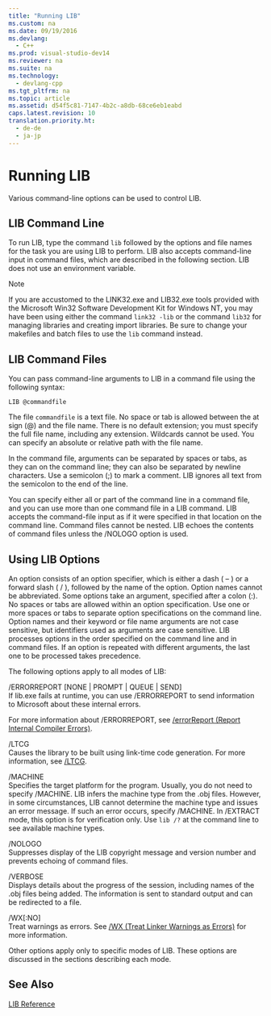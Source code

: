 ```yaml
---
title: "Running LIB"
ms.custom: na
ms.date: 09/19/2016
ms.devlang: 
  - C++
ms.prod: visual-studio-dev14
ms.reviewer: na
ms.suite: na
ms.technology: 
  - devlang-cpp
ms.tgt_pltfrm: na
ms.topic: article
ms.assetid: d54f5c81-7147-4b2c-a8db-68ce6eb1eabd
caps.latest.revision: 10
translation.priority.ht: 
  - de-de
  - ja-jp
---
```

# Running LIB
Various command-line options can be used to control LIB.  
  
## LIB Command Line  
 To run LIB, type the command `lib` followed by the options and file names for the task you are using LIB to perform. LIB also accepts command-line input in command files, which are described in the following section. LIB does not use an environment variable.  
  
> [!NOTE]
>  If you are accustomed to the LINK32.exe and LIB32.exe tools provided with the Microsoft Win32 Software Development Kit for Windows NT, you may have been using either the command `link32 -lib` or the command `lib32` for managing libraries and creating import libraries. Be sure to change your makefiles and batch files to use the `lib` command instead.  
  
## LIB Command Files  
 You can pass command-line arguments to LIB in a command file using the following syntax:  
  
```  
LIB @commandfile  
```  
  
 The file `commandfile` is a text file. No space or tab is allowed between the at sign (@) and the file name. There is no default extension; you must specify the full file name, including any extension. Wildcards cannot be used. You can specify an absolute or relative path with the file name.  
  
 In the command file, arguments can be separated by spaces or tabs, as they can on the command line; they can also be separated by newline characters. Use a semicolon (;) to mark a comment. LIB ignores all text from the semicolon to the end of the line.  
  
 You can specify either all or part of the command line in a command file, and you can use more than one command file in a LIB command. LIB accepts the command-file input as if it were specified in that location on the command line. Command files cannot be nested. LIB echoes the contents of command files unless the /NOLOGO option is used.  
  
## Using LIB Options  
 An option consists of an option specifier, which is either a dash ( – ) or a forward slash ( / ), followed by the name of the option. Option names cannot be abbreviated. Some options take an argument, specified after a colon (:). No spaces or tabs are allowed within an option specification. Use one or more spaces or tabs to separate option specifications on the command line. Option names and their keyword or file name arguments are not case sensitive, but identifiers used as arguments are case sensitive. LIB processes options in the order specified on the command line and in command files. If an option is repeated with different arguments, the last one to be processed takes precedence.  
  
 The following options apply to all modes of LIB:  
  
 /ERRORREPORT [NONE &#124; PROMPT &#124; QUEUE &#124; SEND]  
 If lib.exe fails at runtime, you can use /ERRORREPORT to send information to Microsoft about these internal errors.  
  
 For more information about /ERRORREPORT, see [/errorReport (Report Internal Compiler Errors)](../vs140/-errorReport--Report-Internal-Compiler-Errors-.md).  
  
 /LTCG  
 Causes the library to be built using link-time code generation.  For more information, see [/LTCG](../vs140/-LTCG--Link-time-Code-Generation-.md).  
  
 /MACHINE  
 Specifies the target platform for the program. Usually, you do not need to specify /MACHINE. LIB infers the machine type from the .obj files. However, in some circumstances, LIB cannot determine the machine type and issues an error message. If such an error occurs, specify /MACHINE. In /EXTRACT mode, this option is for verification only. Use `lib /?` at the command line to see available machine types.  
  
 /NOLOGO  
 Suppresses display of the LIB copyright message and version number and prevents echoing of command files.  
  
 /VERBOSE  
 Displays details about the progress of the session, including names of the .obj files being added. The information is sent to standard output and can be redirected to a file.  
  
 /WX[:NO]  
 Treat warnings as errors. See [/WX (Treat Linker Warnings as Errors)](../Topic/-WX%20\(Treat%20Linker%20Warnings%20as%20Errors\).md) for more information.  
  
 Other options apply only to specific modes of LIB. These options are discussed in the sections describing each mode.  
  
## See Also  
 [LIB Reference](../vs140/LIB-Reference.md)